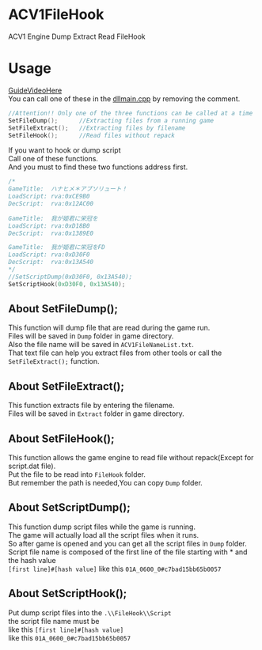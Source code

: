 # ACV1FileHook
ACV1 Engine Dump Extract Read FileHook

# Usage
[GuideVideoHere](https://www.youtube.com/watch?v=t9PzEKXvcJs)  
You can call one of these in the [dllmain.cpp](https://github.com/Dir-A/ACV1FileHook/blob/main/ACV1FileHook/ACV1FileHook/dllmain.cpp) by removing the comment.  
```c
//Attention!! Only one of the three functions can be called at a time
SetFileDump();      //Extracting files from a running game  
SetFileExtract();   //Extracting files by filename  
SetFileHook();      //Read files without repack  
```


If you want to hook or dump script  
Call one of these functions.  
And you must to find these two functions address first.  
```c
/*
GameTitle:	ハナヒメ＊アブソリュート！
LoadScript:	rva:0xCE9B0
DecScript:	rva:0x12AC00
	
GameTitle:	我が姫君に栄冠を
LoadScript:	rva:0xD18B0
DecScript:	rva:0x1389E0

GameTitle:	我が姫君に栄冠をFD
LoadScript:	rva:0xD30F0
DecScript:	rva:0x13A540
*/
//SetScriptDump(0xD30F0, 0x13A540);
SetScriptHook(0xD30F0, 0x13A540);
```

## About SetFileDump(); 
This function will dump file that are read during the game run.  
Files will be saved in `Dump` folder in game directory.  
Also the file name will be saved in `ACV1FileNameList.txt`.  
That text file can help you extract files from other tools or call the `SetFileExtract();` function.  

## About SetFileExtract();
This function extracts file by entering the filename.  
Files will be saved in `Extract` folder in game directory.  

## About SetFileHook();
This function allows the game engine to read file without repack(Except for script.dat file).  
Put the file to be read into `FileHook` folder.  
But remember the path is needed,You can copy `Dump` folder.  

## About SetScriptDump();
This function dump script files while the game is running.  
The game will actually load all the script files when it runs.  
So after game is opened and you can get all the script files in `Dump` folder.  
Script file name is composed of the first line of the file starting with * and the hash value  
`[first line]#[hash value]` like this `01A_0600_0#c7bad15bb65b0057`  

## About SetScriptHook();
Put dump script files into the `.\\FileHook\\Script`  
the script file name must be  
like this `[first line]#[hash value]`  
like this `01A_0600_0#c7bad15bb65b0057`  
